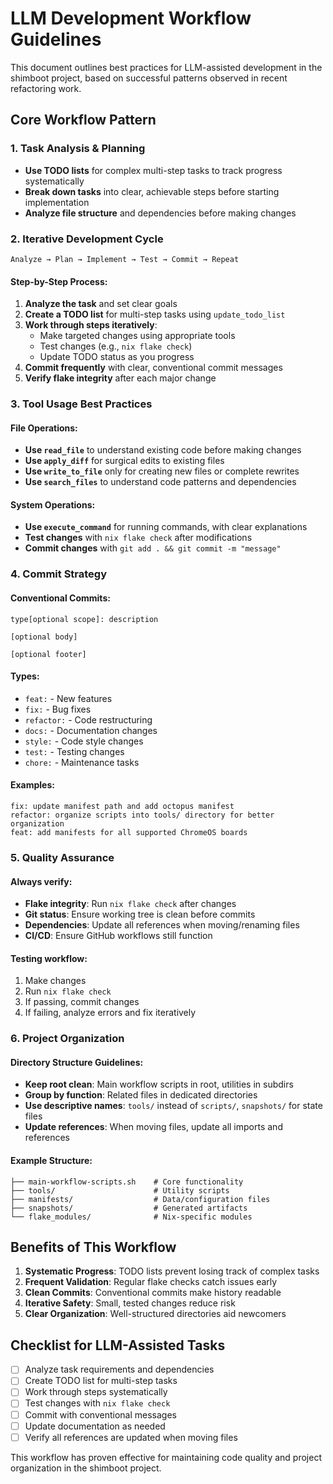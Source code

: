 # LLM Development Workflow Guidelines

This document outlines best practices for LLM-assisted development in the shimboot project, based on successful patterns observed in recent refactoring work.

## Core Workflow Pattern

### 1. Task Analysis & Planning
- **Use TODO lists** for complex multi-step tasks to track progress systematically
- **Break down tasks** into clear, achievable steps before starting implementation
- **Analyze file structure** and dependencies before making changes

### 2. Iterative Development Cycle
```
Analyze → Plan → Implement → Test → Commit → Repeat
```

#### Step-by-Step Process:
1. **Analyze the task** and set clear goals
2. **Create a TODO list** for multi-step tasks using `update_todo_list`
3. **Work through steps iteratively**:
   - Make targeted changes using appropriate tools
   - Test changes (e.g., `nix flake check`)
   - Update TODO status as you progress
4. **Commit frequently** with clear, conventional commit messages
5. **Verify flake integrity** after each major change

### 3. Tool Usage Best Practices

#### File Operations:
- **Use `read_file`** to understand existing code before making changes
- **Use `apply_diff`** for surgical edits to existing files
- **Use `write_to_file`** only for creating new files or complete rewrites
- **Use `search_files`** to understand code patterns and dependencies

#### System Operations:
- **Use `execute_command`** for running commands, with clear explanations
- **Test changes** with `nix flake check` after modifications
- **Commit changes** with `git add . && git commit -m "message"`

### 4. Commit Strategy

#### Conventional Commits:
```
type[optional scope]: description

[optional body]

[optional footer]
```

#### Types:
- `feat:` - New features
- `fix:` - Bug fixes
- `refactor:` - Code restructuring
- `docs:` - Documentation changes
- `style:` - Code style changes
- `test:` - Testing changes
- `chore:` - Maintenance tasks

#### Examples:
```
fix: update manifest path and add octopus manifest
refactor: organize scripts into tools/ directory for better organization
feat: add manifests for all supported ChromeOS boards
```

### 5. Quality Assurance

#### Always verify:
- **Flake integrity**: Run `nix flake check` after changes
- **Git status**: Ensure working tree is clean before commits
- **Dependencies**: Update all references when moving/renaming files
- **CI/CD**: Ensure GitHub workflows still function

#### Testing workflow:
1. Make changes
2. Run `nix flake check`
3. If passing, commit changes
4. If failing, analyze errors and fix iteratively

### 6. Project Organization

#### Directory Structure Guidelines:
- **Keep root clean**: Main workflow scripts in root, utilities in subdirs
- **Group by function**: Related files in dedicated directories
- **Use descriptive names**: `tools/` instead of `scripts/`, `snapshots/` for state files
- **Update references**: When moving files, update all imports and references

#### Example Structure:
```
├── main-workflow-scripts.sh    # Core functionality
├── tools/                      # Utility scripts
├── manifests/                  # Data/configuration files
├── snapshots/                  # Generated artifacts
└── flake_modules/              # Nix-specific modules
```

## Benefits of This Workflow

1. **Systematic Progress**: TODO lists prevent losing track of complex tasks
2. **Frequent Validation**: Regular flake checks catch issues early
3. **Clean Commits**: Conventional commits make history readable
4. **Iterative Safety**: Small, tested changes reduce risk
5. **Clear Organization**: Well-structured directories aid newcomers

## Checklist for LLM-Assisted Tasks

- [ ] Analyze task requirements and dependencies
- [ ] Create TODO list for multi-step tasks
- [ ] Work through steps systematically
- [ ] Test changes with `nix flake check`
- [ ] Commit with conventional messages
- [ ] Update documentation as needed
- [ ] Verify all references are updated when moving files

This workflow has proven effective for maintaining code quality and project organization in the shimboot project.